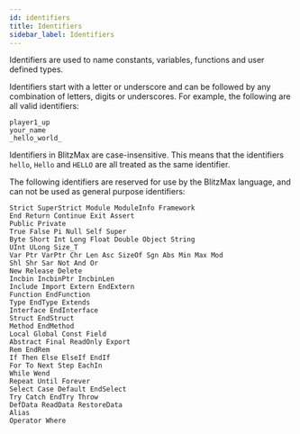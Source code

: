```yaml
---
id: identifiers
title: Identifiers
sidebar_label: Identifiers
---
```


Identifiers are used to name constants, variables, functions and user defined types.

Identifiers start with a letter or underscore and can be followed by any combination of letters,
digits or underscores. For example, the following are all valid identifiers:

```blitzmax
player1_up
your_name
_hello_world_
```
Identifiers in BlitzMax are case-insensitive. This means that the identifiers ```hello```, ```Hello```
and ```HELLO``` are all treated as the same identifier.

The following identifiers are reserved for use by the BlitzMax language, and can not be used as general
purpose identifiers:

```blitzmax
Strict SuperStrict Module ModuleInfo Framework
End Return Continue Exit Assert
Public Private
True False Pi Null Self Super
Byte Short Int Long Float Double Object String
UInt ULong Size_T
Var Ptr VarPtr Chr Len Asc SizeOf Sgn Abs Min Max Mod
Shl Shr Sar Not And Or
New Release Delete
Incbin IncbinPtr IncbinLen
Include Import Extern EndExtern
Function EndFunction
Type EndType Extends
Interface EndInterface
Struct EndStruct
Method EndMethod
Local Global Const Field
Abstract Final ReadOnly Export
Rem EndRem
If Then Else ElseIf EndIf
For To Next Step EachIn
While Wend
Repeat Until Forever
Select Case Default EndSelect
Try Catch EndTry Throw
DefData ReadData RestoreData
Alias
Operator Where
```
